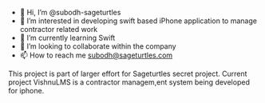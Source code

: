 - 👋 Hi, I’m @subodh-sageturtles
- 👀 I’m interested in developing swift based iPhone application to manage contractor related work
- 🌱 I’m currently learning Swift
- 💞️ I’m looking to collaborate within the company
- 📫 How to reach me subodh@sageturtles.com

<!---
subodh-sageturtles/subodh-sageturtles is a ✨ special ✨ repository because its `README.md` (this file) appears on your GitHub profile.
You can click the Preview link to take a look at your changes.
--->
This project is part of larger effort for Sageturtles secret project. Current project VishnuLMS is a contractor managem,ent system being developed for iphone.

